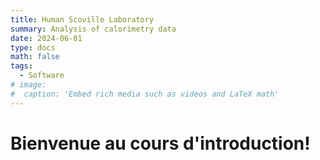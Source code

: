 ```yaml
---
title: Human Scoville Laboratory
summary: Analysis of calorimetry data
date: 2024-06-01
type: docs
math: false
tags:
  - Software
# image:
#  caption: 'Embed rich media such as videos and LaTeX math'
---
```


# **Bienvenue au cours d'introduction!**
